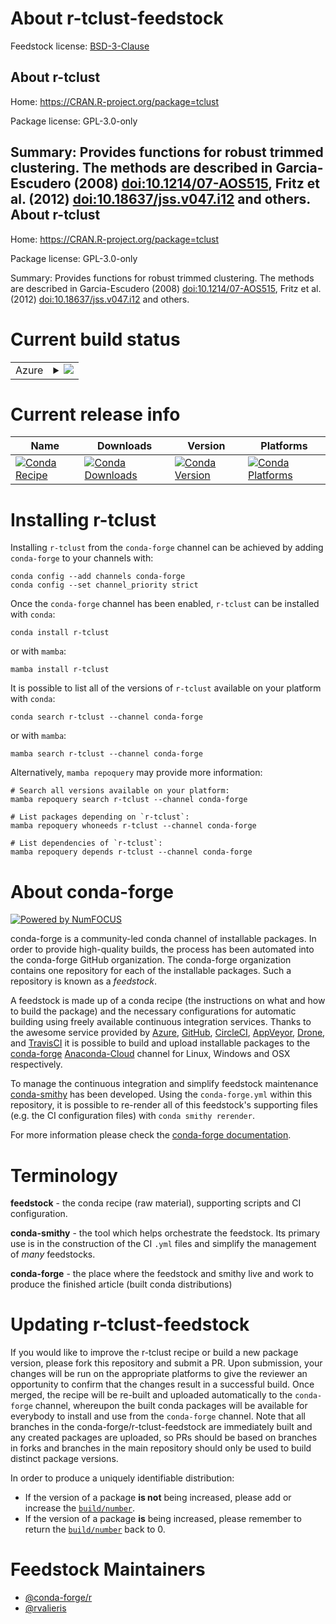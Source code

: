About r-tclust-feedstock
========================

Feedstock license: [BSD-3-Clause](https://github.com/conda-forge/r-tclust-feedstock/blob/main/LICENSE.txt)

About r-tclust
--------------

Home: https://CRAN.R-project.org/package=tclust

Package license: GPL-3.0-only

Summary: Provides functions for robust trimmed clustering. The methods are described in Garcia-Escudero (2008) <doi:10.1214/07-AOS515>, Fritz et al. (2012) <doi:10.18637/jss.v047.i12> and others.
About r-tclust
--------------

Home: https://CRAN.R-project.org/package=tclust

Package license: GPL-3.0-only

Summary: Provides functions for robust trimmed clustering. The methods are described in Garcia-Escudero (2008) <doi:10.1214/07-AOS515>, Fritz et al. (2012) <doi:10.18637/jss.v047.i12> and others.

Current build status
====================


<table>
    
  <tr>
    <td>Azure</td>
    <td>
      <details>
        <summary>
          <a href="https://dev.azure.com/conda-forge/feedstock-builds/_build/latest?definitionId=1709&branchName=main">
            <img src="https://dev.azure.com/conda-forge/feedstock-builds/_apis/build/status/r-tclust-feedstock?branchName=main">
          </a>
        </summary>
        <table>
          <thead><tr><th>Variant</th><th>Status</th></tr></thead>
          <tbody><tr>
              <td>linux_64_r_base4.2</td>
              <td>
                <a href="https://dev.azure.com/conda-forge/feedstock-builds/_build/latest?definitionId=1709&branchName=main">
                  <img src="https://dev.azure.com/conda-forge/feedstock-builds/_apis/build/status/r-tclust-feedstock?branchName=main&jobName=linux&configuration=linux%20linux_64_r_base4.2" alt="variant">
                </a>
              </td>
            </tr><tr>
              <td>linux_64_r_base4.3</td>
              <td>
                <a href="https://dev.azure.com/conda-forge/feedstock-builds/_build/latest?definitionId=1709&branchName=main">
                  <img src="https://dev.azure.com/conda-forge/feedstock-builds/_apis/build/status/r-tclust-feedstock?branchName=main&jobName=linux&configuration=linux%20linux_64_r_base4.3" alt="variant">
                </a>
              </td>
            </tr><tr>
              <td>osx_64_r_base4.2</td>
              <td>
                <a href="https://dev.azure.com/conda-forge/feedstock-builds/_build/latest?definitionId=1709&branchName=main">
                  <img src="https://dev.azure.com/conda-forge/feedstock-builds/_apis/build/status/r-tclust-feedstock?branchName=main&jobName=osx&configuration=osx%20osx_64_r_base4.2" alt="variant">
                </a>
              </td>
            </tr><tr>
              <td>osx_64_r_base4.3</td>
              <td>
                <a href="https://dev.azure.com/conda-forge/feedstock-builds/_build/latest?definitionId=1709&branchName=main">
                  <img src="https://dev.azure.com/conda-forge/feedstock-builds/_apis/build/status/r-tclust-feedstock?branchName=main&jobName=osx&configuration=osx%20osx_64_r_base4.3" alt="variant">
                </a>
              </td>
            </tr><tr>
              <td>win_64</td>
              <td>
                <a href="https://dev.azure.com/conda-forge/feedstock-builds/_build/latest?definitionId=1709&branchName=main">
                  <img src="https://dev.azure.com/conda-forge/feedstock-builds/_apis/build/status/r-tclust-feedstock?branchName=main&jobName=win&configuration=win%20win_64_" alt="variant">
                </a>
              </td>
            </tr>
          </tbody>
        </table>
      </details>
    </td>
  </tr>
</table>

Current release info
====================

| Name | Downloads | Version | Platforms |
| --- | --- | --- | --- |
| [![Conda Recipe](https://img.shields.io/badge/recipe-r--tclust-green.svg)](https://anaconda.org/conda-forge/r-tclust) | [![Conda Downloads](https://img.shields.io/conda/dn/conda-forge/r-tclust.svg)](https://anaconda.org/conda-forge/r-tclust) | [![Conda Version](https://img.shields.io/conda/vn/conda-forge/r-tclust.svg)](https://anaconda.org/conda-forge/r-tclust) | [![Conda Platforms](https://img.shields.io/conda/pn/conda-forge/r-tclust.svg)](https://anaconda.org/conda-forge/r-tclust) |

Installing r-tclust
===================

Installing `r-tclust` from the `conda-forge` channel can be achieved by adding `conda-forge` to your channels with:

```
conda config --add channels conda-forge
conda config --set channel_priority strict
```

Once the `conda-forge` channel has been enabled, `r-tclust` can be installed with `conda`:

```
conda install r-tclust
```

or with `mamba`:

```
mamba install r-tclust
```

It is possible to list all of the versions of `r-tclust` available on your platform with `conda`:

```
conda search r-tclust --channel conda-forge
```

or with `mamba`:

```
mamba search r-tclust --channel conda-forge
```

Alternatively, `mamba repoquery` may provide more information:

```
# Search all versions available on your platform:
mamba repoquery search r-tclust --channel conda-forge

# List packages depending on `r-tclust`:
mamba repoquery whoneeds r-tclust --channel conda-forge

# List dependencies of `r-tclust`:
mamba repoquery depends r-tclust --channel conda-forge
```


About conda-forge
=================

[![Powered by
NumFOCUS](https://img.shields.io/badge/powered%20by-NumFOCUS-orange.svg?style=flat&colorA=E1523D&colorB=007D8A)](https://numfocus.org)

conda-forge is a community-led conda channel of installable packages.
In order to provide high-quality builds, the process has been automated into the
conda-forge GitHub organization. The conda-forge organization contains one repository
for each of the installable packages. Such a repository is known as a *feedstock*.

A feedstock is made up of a conda recipe (the instructions on what and how to build
the package) and the necessary configurations for automatic building using freely
available continuous integration services. Thanks to the awesome service provided by
[Azure](https://azure.microsoft.com/en-us/services/devops/), [GitHub](https://github.com/),
[CircleCI](https://circleci.com/), [AppVeyor](https://www.appveyor.com/),
[Drone](https://cloud.drone.io/welcome), and [TravisCI](https://travis-ci.com/)
it is possible to build and upload installable packages to the
[conda-forge](https://anaconda.org/conda-forge) [Anaconda-Cloud](https://anaconda.org/)
channel for Linux, Windows and OSX respectively.

To manage the continuous integration and simplify feedstock maintenance
[conda-smithy](https://github.com/conda-forge/conda-smithy) has been developed.
Using the ``conda-forge.yml`` within this repository, it is possible to re-render all of
this feedstock's supporting files (e.g. the CI configuration files) with ``conda smithy rerender``.

For more information please check the [conda-forge documentation](https://conda-forge.org/docs/).

Terminology
===========

**feedstock** - the conda recipe (raw material), supporting scripts and CI configuration.

**conda-smithy** - the tool which helps orchestrate the feedstock.
                   Its primary use is in the construction of the CI ``.yml`` files
                   and simplify the management of *many* feedstocks.

**conda-forge** - the place where the feedstock and smithy live and work to
                  produce the finished article (built conda distributions)


Updating r-tclust-feedstock
===========================

If you would like to improve the r-tclust recipe or build a new
package version, please fork this repository and submit a PR. Upon submission,
your changes will be run on the appropriate platforms to give the reviewer an
opportunity to confirm that the changes result in a successful build. Once
merged, the recipe will be re-built and uploaded automatically to the
`conda-forge` channel, whereupon the built conda packages will be available for
everybody to install and use from the `conda-forge` channel.
Note that all branches in the conda-forge/r-tclust-feedstock are
immediately built and any created packages are uploaded, so PRs should be based
on branches in forks and branches in the main repository should only be used to
build distinct package versions.

In order to produce a uniquely identifiable distribution:
 * If the version of a package **is not** being increased, please add or increase
   the [``build/number``](https://docs.conda.io/projects/conda-build/en/latest/resources/define-metadata.html#build-number-and-string).
 * If the version of a package **is** being increased, please remember to return
   the [``build/number``](https://docs.conda.io/projects/conda-build/en/latest/resources/define-metadata.html#build-number-and-string)
   back to 0.

Feedstock Maintainers
=====================

* [@conda-forge/r](https://github.com/conda-forge/r/)
* [@rvalieris](https://github.com/rvalieris/)

